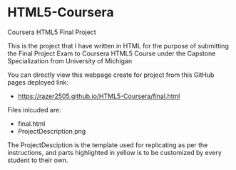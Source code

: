 # HTML5-Coursera
Coursera HTML5 Final Project

This is the project that I have written in HTML for the purpose of submitting the Final Project Exam to Coursera HTML5 Course under the Capstone Specialization from University of Michigan

You can directly view this webpage create for project from this GitHub pages deployed link:
* https://razer2505.github.io/HTML5-Coursera/final.html

Files inlcuded are:
* final.html
* ProjectDescription.png

The ProjectDesciption is the template used for replicating as per the instructions, and parts highlighted in yellow is to be customized by every student to their own.
